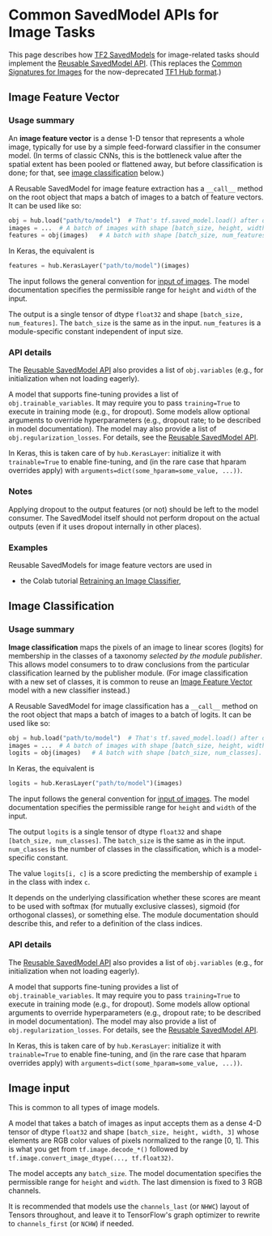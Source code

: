 
# Common SavedModel APIs for Image Tasks

This page describes how [TF2 SavedModels](../tf2_saved_model.md) for
image-related tasks should implement the
[Reusable SavedModel API](../reusable_saved_models.md). (This replaces the
[Common Signatures for Images](../common_signatures/images.md) for the
now-deprecated [TF1 Hub format](../tf1_hub_module).)

<a name="feature-vector"></a>

## Image Feature Vector

### Usage summary

An **image feature vector** is a dense 1-D tensor that represents a whole image,
typically for use by a simple feed-forward classifier in the consumer model. (In
terms of classic CNNs, this is the bottleneck value after the spatial extent has
been pooled or flattened away, but before classification is done; for that, see
[image classification](#classification) below.)

A Reusable SavedModel for image feature extraction has a `__call__` method on
the root object that maps a batch of images to a batch of feature vectors. It
can be used like so:

```python
obj = hub.load("path/to/model")  # That's tf.saved_model.load() after download.
images = ...  # A batch of images with shape [batch_size, height, width, 3].
features = obj(images)   # A batch with shape [batch_size, num_features].
```

In Keras, the equivalent is

```python
features = hub.KerasLayer("path/to/model")(images)
```

The input follows the general convention for [input of images](#input). The
model documentation specifies the permissible range for `height` and `width` of
the input.

The output is a single tensor of dtype `float32` and shape `[batch_size,
num_features]`. The `batch_size` is the same as in the input. `num_features` is
a module-specific constant independent of input size.

### API details

The [Reusable SavedModel API](../reusable_saved_models.md) also provides a list
of `obj.variables` (e.g., for initialization when not loading eagerly).

A model that supports fine-tuning provides a list of `obj.trainable_variables`.
It may require you to pass `training=True` to execute in training mode (e.g.,
for dropout). Some models allow optional arguments to override hyperparameters
(e.g., dropout rate; to be described in model documentation). The model may also
provide a list of `obj.regularization_losses`. For details, see the
[Reusable SavedModel API](../reusable_saved_models.md).

In Keras, this is taken care of by `hub.KerasLayer`: initialize it with
`trainable=True` to enable fine-tuning, and (in the rare case that hparam
overrides apply) with `arguments=dict(some_hparam=some_value, ...))`.

### Notes

Applying dropout to the output features (or not) should be left to the model
consumer. The SavedModel itself should not perform dropout on the actual outputs
(even if it uses dropout internally in other places).

### Examples

Reusable SavedModels for image feature vectors are used in

*   the Colab tutorial
    [Retraining an Image Classifier](https://colab.research.google.com/github/tensorflow/docs/blob/master/g3doc/en/hub/tutorials/tf2_image_retraining.ipynb),

<a name="classification"></a>

## Image Classification

### Usage summary

**Image classification** maps the pixels of an image to linear scores (logits)
for membership in the classes of a taxonomy _selected by the module publisher_.
This allows model consumers to to draw conclusions from the particular
classification learned by the publisher module. (For image classification with
a new set of classes, it is common to reuse an
[Image Feature Vector](#feature-vector) model with a new classifier instead.)

A Reusable SavedModel for image classification has a `__call__` method on the
root object that maps a batch of images to a batch of logits. It can be used
like so:

```python
obj = hub.load("path/to/model")  # That's tf.saved_model.load() after download.
images = ...  # A batch of images with shape [batch_size, height, width, 3].
logits = obj(images)   # A batch with shape [batch_size, num_classes].
```

In Keras, the equivalent is

```python
logits = hub.KerasLayer("path/to/model")(images)
```

The input follows the general convention for [input of images](#input). The
model documentation specifies the permissible range for `height` and `width` of
the input.

The output `logits` is a single tensor of dtype `float32` and shape
`[batch_size, num_classes]`. The `batch_size` is the same as in the input.
`num_classes` is the number of classes in the classification, which is a
model-specific constant.

The value `logits[i, c]` is a score predicting the membership of example `i` in
the class with index `c`.

It depends on the underlying classification whether these scores are meant to be
used with softmax (for mutually exclusive classes), sigmoid (for orthogonal
classes), or something else. The module documentation should describe this, and
refer to a definition of the class indices.

### API details

The [Reusable SavedModel API](../reusable_saved_models.md) also provides a list
of `obj.variables` (e.g., for initialization when not loading eagerly).

A model that supports fine-tuning provides a list of `obj.trainable_variables`.
It may require you to pass `training=True` to execute in training mode (e.g.,
for dropout). Some models allow optional arguments to override hyperparameters
(e.g., dropout rate; to be described in model documentation). The model may also
provide a list of `obj.regularization_losses`. For details, see the
[Reusable SavedModel API](../reusable_saved_models.md).

In Keras, this is taken care of by `hub.KerasLayer`: initialize it with
`trainable=True` to enable fine-tuning, and (in the rare case that hparam
overrides apply) with `arguments=dict(some_hparam=some_value, ...))`.

<a name="input"></a>

## Image input

This is common to all types of image models.

A model that takes a batch of images as input accepts them as a dense 4-D tensor
of dtype `float32` and shape `[batch_size, height, width, 3]` whose elements are
RGB color values of pixels normalized to the range [0, 1]. This is what you get
from `tf.image.decode_*()` followed by `tf.image.convert_image_dtype(...,
tf.float32)`.

The model accepts any `batch_size`. The model documentation specifies the
permissible range for `height` and `width`. The last dimension is fixed to 3 RGB
channels.

It is recommended that models use the `channels_last` (or `NHWC`) layout of
Tensors throughout, and leave it to TensorFlow's graph optimizer to rewrite to
`channels_first` (or `NCHW`) if needed.
